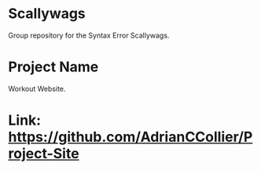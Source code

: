 # Scallywags
Group repository for the Syntax Error Scallywags.

# Project Name
Workout Website.

# Link: https://github.com/AdrianCCollier/Project-Site
